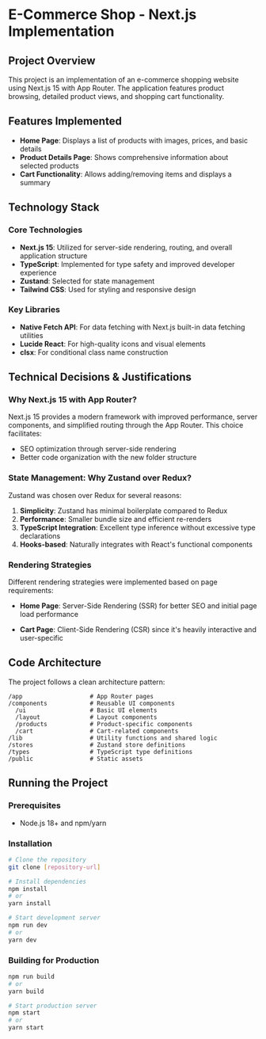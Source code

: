 # E-Commerce Shop - Next.js Implementation

## Project Overview

This project is an implementation of an e-commerce shopping website using Next.js 15 with App Router. The application features product browsing, detailed product views, and shopping cart functionality.

## Features Implemented

- **Home Page**: Displays a list of products with images, prices, and basic details
- **Product Details Page**: Shows comprehensive information about selected products
- **Cart Functionality**: Allows adding/removing items and displays a summary

## Technology Stack

### Core Technologies

- **Next.js 15**: Utilized for server-side rendering, routing, and overall application structure
- **TypeScript**: Implemented for type safety and improved developer experience
- **Zustand**: Selected for state management
- **Tailwind CSS**: Used for styling and responsive design

### Key Libraries

- **Native Fetch API**: For data fetching with Next.js built-in data fetching utilities
- **Lucide React**: For high-quality icons and visual elements
- **clsx**: For conditional class name construction

## Technical Decisions & Justifications

### Why Next.js 15 with App Router?

Next.js 15 provides a modern framework with improved performance, server components, and simplified routing through the App Router. This choice facilitates:

- SEO optimization through server-side rendering
- Better code organization with the new folder structure

### State Management: Why Zustand over Redux?

Zustand was chosen over Redux for several reasons:

1. **Simplicity**: Zustand has minimal boilerplate compared to Redux
2. **Performance**: Smaller bundle size and efficient re-renders
3. **TypeScript Integration**: Excellent type inference without excessive type declarations
4. **Hooks-based**: Naturally integrates with React's functional components

### Rendering Strategies

Different rendering strategies were implemented based on page requirements:

- **Home Page**: Server-Side Rendering (SSR) for better SEO and initial page load performance

- **Cart Page**: Client-Side Rendering (CSR) since it's heavily interactive and user-specific

## Code Architecture

The project follows a clean architecture pattern:

```
/app                   # App Router pages
/components            # Reusable UI components
  /ui                  # Basic UI elements
  /layout              # Layout components
  /products            # Product-specific components
  /cart                # Cart-related components
/lib                   # Utility functions and shared logic
/stores                # Zustand store definitions
/types                 # TypeScript type definitions
/public                # Static assets
```

## Running the Project

### Prerequisites

- Node.js 18+ and npm/yarn

### Installation

```bash
# Clone the repository
git clone [repository-url]

# Install dependencies
npm install
# or
yarn install

# Start development server
npm run dev
# or
yarn dev
```

### Building for Production

```bash
npm run build
# or
yarn build

# Start production server
npm start
# or
yarn start
```
